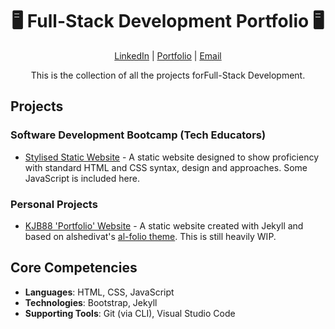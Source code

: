 <div align="center"><h1>🖥️ Full-Stack Development Portfolio 🖥️</h1>
    <p><a href="http://www.LinkedIn.com/in/kevin-barr1988">LinkedIn</a> | <a href="http://kjb88.github.io">Portfolio</a> | <a href="mailto:kevinbarr.business@gmail.com">Email</a></p>
 <p>This is the collection of all the projects forFull-Stack Development.</p>
</div>
<div>
  <h2>Projects</h2>
  <h3>Software Development Bootcamp (Tech Educators)</h3>
    <ul>
      <li><a href="https://github.com/KJB88/TechEd_SD-W01">Stylised Static Website</a> - A static website designed to show proficiency with standard HTML and CSS syntax, design and approaches. Some JavaScript is included here.</li>
    </ul>
  <h3> Personal Projects</h3>
  <ul>
      <li><a href="https://github.com/KJB88/KJB88.github.io">KJB88 'Portfolio' Website</a> - A static website created with Jekyll and based on alshedivat's <a href="https://github.com/alshedivat/al-folio"> al-folio theme</a>. This is still heavily WIP.</li>
  </ul>
  <!--
  <h3>Clones</h3>
    <ul>
      <li><a href=""></a>:</li>
    </ul>
  <h3>Original Concepts</h3>
    <ul>
      <li><a href=""></a>:</li>
    </ul>
  <h3>Discovery Demos</h3>
    <ul>
      <li><a href=""></a>:</li>
    </ul>
  -->
</div>
<div>
<h2>Core Competencies</h2>
<ul>
  <li><b>Languages</b>: HTML, CSS, JavaScript</li>
  <li><b>Technologies</b>: Bootstrap, Jekyll</li>
  <li><b>Supporting Tools</b>: Git (via CLI), Visual Studio Code</li>
</ul>
</div>
